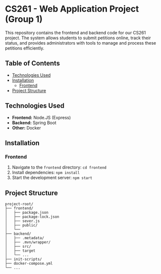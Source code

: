 # CS261 - Web Application Project (Group 1)
This repository contains the frontend and backend code for our CS261 project. The system allows students to submit petitions online, track their status, and provides administrators with tools to manage and process these petitions efficiently.

## Table of Contents
* [Technologies Used](#technologies-used)
* [Installation](#installation)
  * [Frontend](#frontend)
* [Project Structure](#project-structure)

## Technologies Used
* **Frontend:** Node.JS (Express)
* **Backend:** Spring Boot
* **Other:**  Docker

## Installation
### Frontend
1. Navigate to the `frontend` directory: `cd frontend`
2. Install dependencies: `npm install`
3. Start the development server: `npm start`

## Project Structure
```
project-root/
├── frontend/
│   ├── package.json
│   ├── package-lock.json
│   ├── sever.js
│   ├── public/
│   └──
├── backend/
│   ├── .metadata/
│   ├── .mvn/wrapper/
│   ├── src/
│   ├── target
│   └── ...
├── init-scripts/
├── docker-compose.yml
└── ...
```